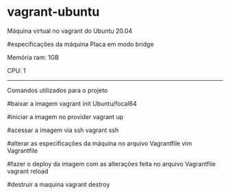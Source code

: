 # vagrant-ubuntu
Máquina virtual no vagrant do Ubuntu 20.04

#especificações da máquina
Placa em modo bridge

Memória ram: 1GB

CPU: 1

------------------------------------
Comandos utilizados para o projeto

#baixar a imagem
vagrant init Ubuntu/focal64

#iniciar a imagem no provider
vagrant up

#acessar a imagem via ssh
vagrant ssh

#alterar as especificações da máquina no arquivo Vagrantfile
vim Vagrantfile

#fazer o deploy da imagem com as alterações feita no arquivo Vagrantfile
vagrant reload

#destruir a maquina
vagrant destroy
